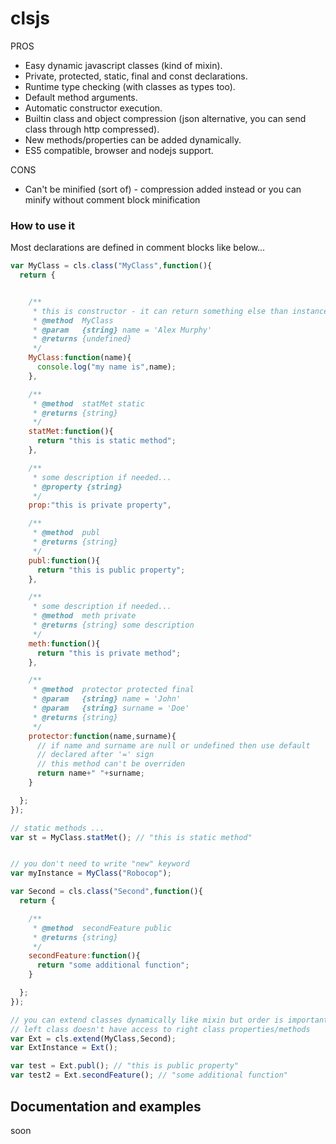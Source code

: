 # clsjs


PROS

* Easy dynamic javascript classes (kind of mixin).
* Private, protected, static, final and const declarations.
* Runtime type checking (with classes as types too).
* Default method arguments.
* Automatic constructor execution.
* Builtin class and object compression (json alternative, you can send class through http compressed).
* New methods/properties can be added dynamically.
* ES5 compatible, browser and nodejs support.

CONS

* Can't be minified (sort of) - compression added instead or you can minify without comment block minification

### How to use it

Most declarations are defined in comment blocks like below...

```javascript
var MyClass = cls.class("MyClass",function(){
  return {


    /**
     * this is constructor - it can return something else than instance
     * @method  MyClass
     * @param   {string} name = 'Alex Murphy'
     * @returns {undefined}
     */
    MyClass:function(name){
      console.log("my name is",name);
    },

    /**
     * @method  statMet static
     * @returns {string}
     */
    statMet:function(){
      return "this is static method";
    },

    /**
     * some description if needed...
     * @property {string}
     */
    prop:"this is private property",

    /**
     * @method  publ
     * @returns {string}
     */
    publ:function(){
      return "this is public property";
    },

    /**
     * some description if needed...
     * @method  meth private
     * @returns {string} some description
     */
    meth:function(){
      return "this is private method";
    },

    /**
     * @method  protector protected final
     * @param   {string} name = 'John'
     * @param   {string} surname = 'Doe'
     * @returns {string}         
     */
    protector:function(name,surname){
      // if name and surname are null or undefined then use default
      // declared after '=' sign
      // this method can't be overriden
      return name+" "+surname;
    }

  };
});

// static methods ...
var st = MyClass.statMet(); // "this is static method"


// you don't need to write "new" keyword
var myInstance = MyClass("Robocop");

var Second = cls.class("Second",function(){
  return {

    /**
     * @method  secondFeature public
     * @returns {string}
     */
    secondFeature:function(){
      return "some additional function";
    }

  };
});

// you can extend classes dynamically like mixin but order is important
// left class doesn't have access to right class properties/methods
var Ext = cls.extend(MyClass,Second);
var ExtInstance = Ext();

var test = Ext.publ(); // "this is public property"
var test2 = Ext.secondFeature(); // "some additional function"
```


## Documentation and examples

soon
